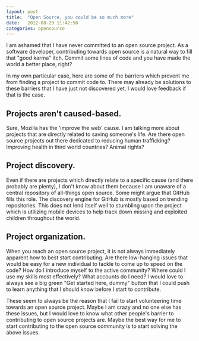 ```yaml
---
layout: post
title:  "Open Source, you could be so much more"
date:   2012-08-29 11:42:50
categories: opensource
---
```

I am ashamed that I have never committed to an open source project. As a software developer, contributing towards open source is a natural way to fill that "good karma" itch. Commit some lines of code and you have made the world a better place, right?

In my own particular case, here are some of the barriers which prevent me from finding a project to commit code to. There may already be solutions to these barriers that I have just not discovered yet. I would love feedback if that is the case.

## Projects aren't caused-based.

Sure, Mozilla has the 'improve the web' cause. I am talking more about projects that are directly related to saving someone's life. Are there open source projects out there dedicated to reducing human trafficking? Improving health in third world countries? Animal rights?

## Project discovery.

Even if there are projects which directly relate to a specific cause (and there probably are plenty), I don't know about them because I am unaware of a central repository of all-things open source. Some might argue that GitHub fills this role. The discovery engine for GitHub is mostly based on trending repositories. This does not lend itself well to stumbling upon the project which is utilizing mobile devices to help track down missing and exploited children throughout the world.

## Project organization.

When you reach an open source project, it is not always immediately apparent how to best start contributing. Are there low-hanging issues that would be easy for a new individual to tackle to come up to speed on the code? How do I introduce myself to the active community? Where could I use my skills most effectively? What accounts do I need? I would love to always see a big green "Get started here, dummy" button that I could push to learn anything that I should know before I start to contribute.

These seem to always be the reason that I fail to start volunteering time towards an open source project. Maybe I am crazy and no one else has these issues, but I would love to know what other people's barrier to contributing to open source projects are. Maybe the best way for me to start contributing to the open source community is to start solving the above issues.
